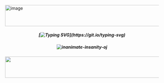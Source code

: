 




  
<img width="1200" height="70" alt="image" src="https://github.com/user-attachments/assets/e16cad0f-8a6d-4820-9fc1-a6e134d342d7" />


<h5 align="center"> 

  
[![Typing SVG](https://readme-typing-svg.demolab.com?font=Oswald&weight=500&size=40&pause=1000&color=F78D31&center=true&vCenter=true&width=435&lines=OJ+.+LANCE+.+MAFI;He+him+.+OSC+area+!)](https://git.io/typing-svg)
  
<h5 align="center"> 

![inanimate-insanity-oj](https://github.com/user-attachments/assets/4be1b955-0c05-49ab-a19d-7649e8016d00)


<h5 align="center"> 


<img width="1200" height="70" alt="image" src="https://github.com/user-attachments/assets/f5c7c2d6-6743-41e3-81a7-0036939760df" />

